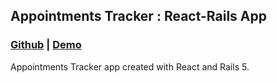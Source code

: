 ## Appointments Tracker : React-Rails App
### [Github](https://github.com/aswinsanakan/appointments-tracker) | [Demo](https://scheduler-react.herokuapp.com/)
Appointments Tracker app created with React and Rails 5.